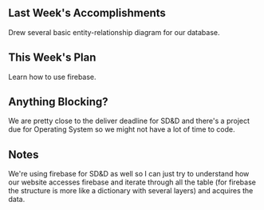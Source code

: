 ## Last Week's Accomplishments

Drew several basic entity-relationship diagram for our database.

## This Week's Plan

Learn how to use firebase.

## Anything Blocking?

We are pretty close to the deliver deadline for SD&D and there's a project due for Operating System so we might not have a lot of time to 
code.

## Notes

We're using firebase for SD&D as well so I can just try to understand how our website accesses firebase and iterate through all the table
(for firebase the structure is more like a dictionary with several layers) and acquires the data.

